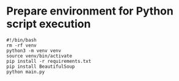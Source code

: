 # Prepare environment for Python script execution
```
#!/bin/bash
rm -rf venv
python3 -m venv venv
source venv/bin/activate
pip install -r requirements.txt
pip install BeautifulSoup
python main.py
```